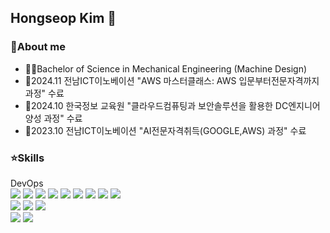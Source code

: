 ## Hongseop Kim 👋



### 📝About me

- 👨‍🎓Bachelor of Science in Mechanical Engineering (Machine Design)
- 📗2024.11 전남ICT이노베이션 "AWS 마스터클래스: AWS 입문부터전문자격까지 과정" 수료
- 📕2024.10 한국정보 교육원 "클라우드컴퓨팅과 보안솔루션을 활용한 DC엔지니어 양성 과정" 수료
- 📘2023.10 전남ICT이노베이션 "AI전문자격취득(GOOGLE,AWS) 과정" 수료


### ⭐Skills
DevOps
<br>
<img src="https://img.shields.io/badge/AmazonWebService-232F3E?style=flat-square&logo=AmazonWebService&logoColor=black"/>
<img src="https://img.shields.io/badge/kubernetes-326CE5?style=for-the-badge&logo=kubernetes&logoColor=white"> 
<img src="https://img.shields.io/badge/docker-2496ED?style=for-the-badge&logo=docker&logoColor=white">
<img src="https://img.shields.io/badge/amazonaws-232F3E?style=for-the-badge&logo=amazonaws&logoColor=white"> 
<img src="https://img.shields.io/badge/linux-FCC624?style=for-the-badge&logo=linux&logoColor=black"> 
<img src="https://img.shields.io/badge/Nginx-009639?style=for-the-badge&logo=Nginx&logoColor=white"> 
<img src="https://img.shields.io/badge/apache tomcat-F8DC75?style=for-the-badge&logo=apachetomcat&logoColor=black">
<img src="https://img.shields.io/badge/mysql-4479A1?style=for-the-badge&logo=mysql&logoColor=white"> 
<img src="https://img.shields.io/badge/mariaDB-003545?style=for-the-badge&logo=mariaDB&logoColor=white">  
<img src="https://img.shields.io/badge/github-181717?style=for-the-badge&logo=github&logoColor=white">
<img src="https://img.shields.io/badge/git-F05032?style=for-the-badge&logo=git&logoColor=white">
<img src="https://img.shields.io/badge/ArgoCD-EF7B4D?style=for-the-badge&logo=ArgoCD&logoColor=white">  
<img src="https://img.shields.io/badge/ApacheJmeter-D22128?style=for-the-badge&logo=ApacheJmeter&logoColor=white">
<img src="https://img.shields.io/badge/Terraform-844FBA?style=for-the-badge&logo=Terraform&logoColor=white">



<!--
**hongseop-kim/Hongseop-Kim** is a ✨ _special_ ✨ repository because its `README.md` (this file) appears on your GitHub profile.

Here are some ideas to get you started:

- 🔭 I’m currently working on ...
- 🌱 I’m currently learning ...
- 👯 I’m looking to collaborate on ...
- 🤔 I’m looking for help with ...
- 💬 Ask me about ...
- 📫 How to reach me: ...
- 😄 Pronouns: ...
- ⚡ Fun fact: ...
-->
